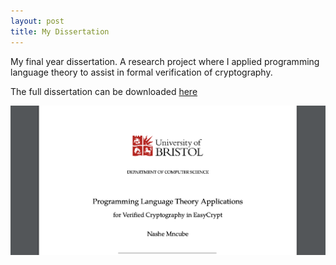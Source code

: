 ```yaml
---
layout: post
title: My Dissertation
---
```

My final year dissertation. A research project where I applied programming language theory to assist in formal verification of cryptography.

The full dissertation can be downloaded [here](/assets/diss-final.pdf)

![front](/assets/front.png)
